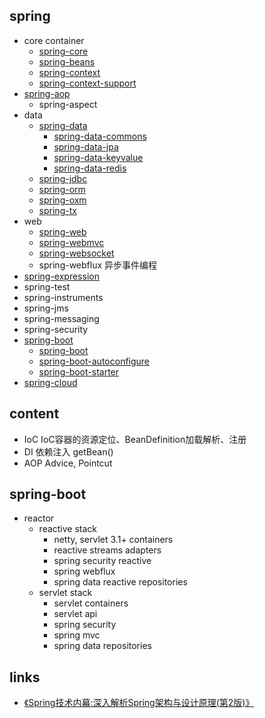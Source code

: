 
## spring
- core container
  * [spring-core](/20-framework/src/spring/spring-core/README.md)
  * [spring-beans](/20-framework/src/spring/spring-beans/README.md)
  * [spring-context](/20-framework/src/spring/spring-context/README.md)
  * [spring-context-support](/20-framework/src/spring/spring-context-support/README.md)
- [spring-aop](/20-framework/src/spring/spring-aop/README.md)
  * spring-aspect
- data
  * [spring-data](/20-framework/src/spring/spring-data/README.md)
    * [spring-data-commons](/20-framework/src/spring/spring-data/spring-data-commons/README.md)
    * [spring-data-jpa](/20-framework/src/spring/spring-data/spring-data-jpa/README.md)
    * [spring-data-keyvalue](/20-framework/src/spring/spring-data/spring-data-keyvalue/README.md)
    * [spring-data-redis](/20-framework/src/spring/spring-data/spring-data-redis/README.md)
  * [spring-jdbc](/20-framework/src/spring/spring-jdbc/README.md)
  * [spring-orm](/20-framework/src/spring/spring-orm/README.md)
  * [spring-oxm](/20-framework/src/spring/spring-oxm/README.md)
  * [spring-tx](/20-framework/src/spring/spring-tx/README.md)
- web
  * [spring-web](/20-framework/src/spring/spring-web/README.md)
  * [spring-webmvc](/20-framework/src/spring/spring-webmvc/README.md)
  * [spring-websocket](/20-framework/src/spring/spring-websocket/README.md)
  * spring-webflux 异步事件编程
- [spring-expression](/20-framework/src/spring/spring-expression/README.md)
- spring-test
- spring-instruments
- spring-jms
- spring-messaging
- spring-security
- [spring-boot](/20-framework/src/spring/spring-boot/README.md)
  * [spring-boot](/20-framework/src/spring/spring-boot/spring-boot/README.md)
  * [spring-boot-autoconfigure](/20-framework/src/spring/spring-boot/spring-boot-autoconfigure/README.md)
  * [spring-boot-starter](/20-framework/src/spring/spring-boot/spring-boot-starter/README.md)
- [spring-cloud](/20-framework/src/spring/spring-cloud/README.md)

## content
* IoC IoC容器的资源定位、BeanDefinition加载解析、注册
* DI 依赖注入 getBean()
* AOP Advice, Pointcut

## spring-boot
* reactor
  * reactive stack
    * netty, servlet 3.1+ containers
    * reactive streams adapters
    * spring security reactive
    * spring webflux
    * spring data reactive repositories
  * servlet stack
    * servlet containers
    * servlet api
    * spring security
    * spring mvc
    * spring data repositories

## links
* [《Spring技术内幕:深入解析Spring架构与设计原理(第2版)》](/99-book/notes/20-framework/Spring技术内幕(2).md)
